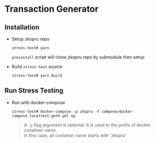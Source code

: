 # Transaction Generator

## Installation

- Setup zkopru repo

  ```shell
  stress-test# yarn
  ```

   `preinstall` script will clone zkopru repo by submodule then setup

- Build `stress-test` source

  ```shell
  stress-test# yarn build
  ```

## Run Stress Testing

- Run with docker-compose

  ```shell
  stress-test# docker-compose -p zkopru -f compose/docker-compose.localtest-geth.yml up
  ```

  > A `-p` flag argument is optional. It is used to the prefix of docker conatiner name.<br>
  > In this case, all container name starts with 'zkopru'
